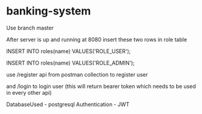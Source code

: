 # banking-system
Use branch master

After server is up and running at 8080
insert these two rows in role table

INSERT INTO roles(name) VALUES('ROLE_USER');

INSERT INTO roles(name) VALUES('ROLE_ADMIN');

use /register api from postman collection to register user 

and /login to login user (this will return bearer token which needs to be used in every other api)

DatabaseUsed - postgresql
Authentication - JWT
